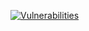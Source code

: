 [![Vulnerabilities](https://snyk.io/test/github/ThinkDeepTech/thinkdeep/master/badge.svg?targetFile=packages/tools/package.json)](https://snyk.io/test/github/ThinkDeepTech/thinkdeep/master?targetFile=packages/tools/package.json)